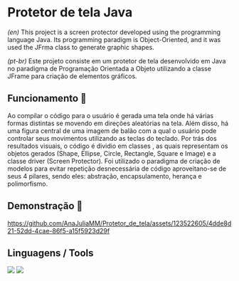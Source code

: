 # Protetor de tela Java
*(en)* 
This project is a screen protector developed using the programming language Java. Its programming paradigm is Object-Oriented, and it was used the JFrma class to generate graphic shapes.

*(pt-br)*
Este projeto consiste em um protetor de tela desenvolvido em Java no paradigma de Programação Orientada a Objeto utilizando a classe JFrame para criação de elementos gráficos.

## Funcionamento 🔨
Ao compilar o código para o usuário é gerada uma tela onde há várias formas distintas se movendo em direções aleatórias na tela. Além disso, há uma figura central de uma imagem de balão com a qual o usuário pode controlar seus movimentos utilizando as teclas do teclado. Por trás dos resultados visuais, o código é dividio em classes , as quais representam os objetos gerados (Shape, Ellipse, Circle, Rectangle, Square e Image) e a classe driver (Screen Protector). Foi  utilizado o paradigma de criação de modelos para evitar repetição desnecessária de código aproveitano-se de seus 4 pilares, sendo eles: abstração, encapsulamento, herança e polimorfismo.  

## Demonstração 📸
https://github.com/AnaJuliaMM/Protetor_de_tela/assets/123522605/4dde8d21-52dd-4cae-86f5-a15f5923d29f

## Linguagens / Tools
 <a><img src="https://img.shields.io/badge/Eclipse-2C2255?style=for-the-badge&logo=eclipse&logoColor=white" target="_blank"></a>
 <a><img src="https://img.shields.io/badge/Java-ED8B00?style=for-the-badge&logo=openjdk&logoColor=white" target="_blank"></a>
